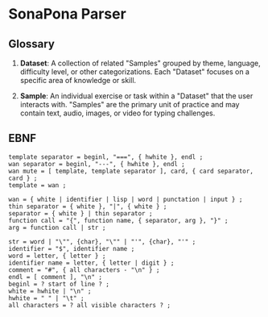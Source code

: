 # SonaPona Parser

## Glossary

1. **Dataset**: A collection of related "Samples" grouped by theme, language, difficulty level, or other categorizations. Each "Dataset" focuses on a specific area of knowledge or skill.

2. **Sample**: An individual exercise or task within a "Dataset" that the user interacts with. "Samples" are the primary unit of practice and may contain text, audio, images, or video for typing challenges.



## EBNF

```ebnf
template separator = beginl, "===", { hwhite }, endl ;
wan separator = beginl, "---", { hwhite }, endl ;
wan mute = [ template, template separator ], card, { card separator, card } ;
template = wan ;

wan = { white | identifier | lisp | word | punctation | input } ;
thin separator = { white }, "|", { white } ;
separator = { white } | thin separator ;
function call = "{", function name, { separator, arg }, "}" ;
arg = function call | str ;

str = word | "\"", {char}, "\"" | "'", {char}, "'" ;
identifier = "$", identifier name ;
word = letter, { letter } ;
identifier name = letter, { letter | digit } ;
comment = "#", { all characters - "\n" } ;
endl = [ comment ], "\n" ;
beginl = ? start of line ? ;
white = hwhite | "\n" ;
hwhite = " " | "\t" ;
all characters = ? all visible characters ? ;
```



